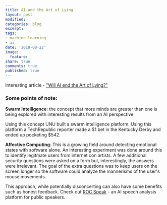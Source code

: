 ```yaml
---
title: AI and the Art of Lying
layout: post
modified: 
categories: blog
excerpt: 
tags:
- machine learning
- ai
date: '2018-08-22'
image:
  feature: 
share: true
comments: true
published: true
---
```


Interesting article - ["Will AI end the Art of Lying?"](https://www.ozy.com/fast-forward/will-ai-end-the-art-of-lying/80045)

### Some points of note:

**Swarm Intelligence**: the concept that more minds are greater than one is being explored with interesting results from an AI perspective
<!--more-->
Using this concept UNU built a swarm intelligence platform. Using this platform a TechRepublic reporter made a $1 bet in the Kentucky Derby and ended up pocketing $542.

**Affective Computing**: This is a growing field around detecting emotional states with software alone. An interesting experiment was done around this to identify legitmate users from internet con artists. A few additional security questions were asked on a form but, interestingly, the answers were irrelevant. The goal of the extra questions was to keep users on the screen longer so the software could analyze the mannerisms of the user's mouse movements.

This approach, while potentially disconcerting can also have some benefits such as honest feedback. Check out [ROC Speak](https://www.machinteraction.com/rocspeak/) - an AI speech analysis platform for public speakers.
